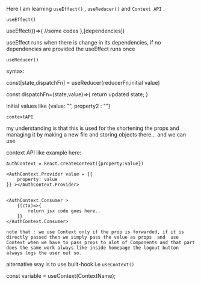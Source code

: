 Here I am learning `useEffect()` , `useReducer()` and `Context API` .



`useEffect()`

useEffect(()=>{
    //some codes
},[dependencies])

useEffect runs when there is change in its dependencies, if no dependencies are provided the useEffect runs once

`useReducer()`

syntax:

const[state,dispatchFn] = useReducer(reducerFn,initial value)

const dispatchFn=(state,value)=>{
    return updated state;
}

initial values like {value: "", property2 : ""}

`contextAPI`

my understanding is that this is used for the shortening the props and managing it by making a new file and storing objects there...
and we can use

context API like example here:

    AuthContext = React.createContext({property:value})

    <AuthContext.Provider value = {{
        property: value
    }} ></AuthContext.Provider>
    
    
    <AuthContext.Consumer >
        {(ctx)=>{
            return jsx code goes here..
        }}
    </AuthContext.Consumer>


`note that : we use Context only if the prop is forwarded, if it is directly passed then we simply pass the value as props  and  use Context when we have to pass props to alot of Components and that part does the same work always like inside homepage the logout button always logs the user out so.`

alternative way is to use built-hook i.e `useContext()`

const variable = useContext(ContextName);


